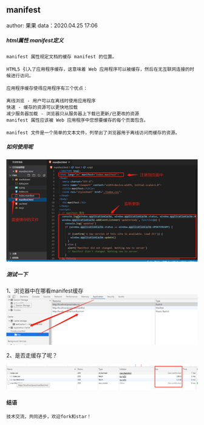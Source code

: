 ## manifest

author: 果果    data：2020.04.25 17:06

##### html属性 manifest定义

```
manifest 属性规定文档的缓存 manifest 的位置。

HTML5 引入了应用程序缓存，这意味着 Web 应用程序可以被缓存，然后在无互联网连接的时候进行访问。

应用程序缓存使得应用程序有三个优点：

离线浏览 - 用户可以在离线时使用应用程序
快速 - 缓存的资源可以更快地加载
减少服务器加载 - 浏览器只从服务器上下载已更新/已更改的资源
manifest 属性应该被 Web 应用程序中您想要缓存的每个页面包含。

manifest 文件是一个简单的文本文件，列举出了浏览器用于离线访问而缓存的资源。
```

##### 如何使用呢

![manifest](.\manifest.jpg)

##### 测试一下

1、浏览器中在哪看manifest缓存
![浏览器看缓存](.\浏览器manifest.jpg)

2、是否走缓存了呢？

![manifest缓存](.\manifest-test.jpg)

####  结语

 ```javascrip
技术交流，共同进步，欢迎fork和star！
 ```
